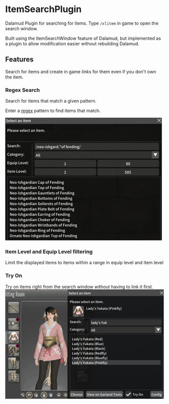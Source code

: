 # ItemSearchPlugin
Dalamud Plugin for searching for items. Type `/xlitem` in game to open the search window.

Built using the ItemSearchWindow feature of Dalamud, but implemented as a plugin to allow modification easier without rebuilding Dalamud.

## Features

Search for items and create in game links for them even if you don't own the item.

### Regex Search
Search for items that match a given pattern.

Enter a [regex](http://regexstorm.net/reference) pattern to find items that match.

![Regex Search Preview](https://raw.githubusercontent.com/Caraxi/ItemSearchPlugin/master/preview/regex-search.png)

### Item Level and Equip Level filtering
Limit the displayed items to items within a range in equip level and item level

### Try On
Try on items right from the search window without having to link it first.
![Try On Preview](https://raw.githubusercontent.com/Caraxi/ItemSearchPlugin/master/preview/try-on.gif)
